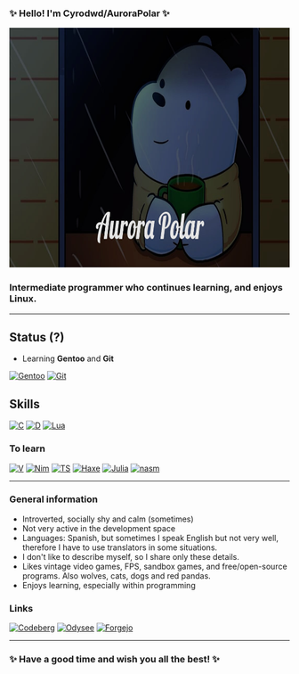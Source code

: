 ### ✨ Hello! I'm Cyrodwd/AuroraPolar ✨

<!-- Basic Banner, Fixed the text "AuroraBear" changing it now to "AuroraPolar" -->
<a href="https://github.com/Cyrodwd" rel="noreferrer"><img src="banner/aurorapolar.jpeg" width="1280" height="430"/></a>

### Intermediate programmer who continues learning, and enjoys Linux.

-----------------
## Status (?)
* Learning **Gentoo** and **Git**<br>
<p align="left">
<a href="https://www.gentoo.org/" rel="noreferrer"><img src="https://cdn.jsdelivr.net/gh/devicons/devicon@latest/icons/gentoo/gentoo-original.svg" width="40" height="36" alt="Gentoo" title="Gentoo"/></a>
<a href="https://git-scm.com/" rel="noreferrer"><img src="https://cdn.jsdelivr.net/gh/devicons/devicon@latest/icons/git/git-original.svg" width="40" height="36" alt="Git" title="Git"/></a></p>

## Skills
<p align="left">
<!-- C -->
<a href="https://learn.microsoft.com/en-us/cpp/?view=msvc-170" rel="noreferrer"><img src="https://cdn.jsdelivr.net/gh/devicons/devicon@latest/icons/c/c-original.svg" width="36" height="36" alt="C" title="C programming language"/></a>
<!-- D -->
<a href="https://dlang.org" rel="noreferrer"><img src="https://upload.wikimedia.org/wikipedia/commons/2/24/D_Programming_Language_logo.svg" width="36" height="32" alt="D" title="Dlang"/></a>
<!-- Lua -->
<a href="https://www.lua.org/" rel="noreferrer"><img src="https://cdn.jsdelivr.net/gh/devicons/devicon@latest/icons/lua/lua-original.svg" width="36" height="32" alt="Lua" title="Lua"/></a></p>

<!-- Languages to learn -->
### To learn
<p align="left">
<!--Vlang-->
<a href="https://vlang.io/" rel="noreferrer"><img src="https://www.svgrepo.com/show/374170/vlang.svg" width="38" height="35" alt="V" title="Vlang"/></a>
<!-- Nim -->
<a href="https://nim-lang.org/" rel="noreferrer"><img src="https://cdn.jsdelivr.net/gh/devicons/devicon@latest/icons/nim/nim-original.svg" width="36" height="32" alt="Nim" title="Nim language"/></a>
<!-- Typescript  -->
<a href="https://www.typescriptlang.org" rel="noreferrer"><img src="https://upload.wikimedia.org/wikipedia/commons/4/4c/Typescript_logo_2020.svg" width="36" height="32" alt="TS" title="Typescript"/></a>
<!-- Haxe -->
<a href="https://haxe.org/" rel="noreferrer"><img src="https://cdn.jsdelivr.net/gh/devicons/devicon@latest/icons/haxe/haxe-original.svg" width="36" height="32" alt="Haxe" title="Haxe"/></a>
<!--Julia-->
<a href="https://julialang.org/" rel="noreferrer"><img src="https://cdn.jsdelivr.net/gh/devicons/devicon@latest/icons/julia/julia-original.svg" width="36" height="32" alt="Julia" title="Julia"/></a>
<!-- Most hard: NASM -->
<a href="https://www.nasm.us/" rel="noreferrer"><img src=https://github.com/Cyrodwd/Cyrodwd/assets/110126581/d600a7bd-41de-4cc2-9d70-6696365fe090" width="40" height="40" alt="nasm" title="NASM Assembler"/></a></p>

-----------------------------
<!-- Personal Information -->
### General information
* Introverted, socially shy and calm (sometimes)
* Not very active in the development space
* Languages: Spanish, but sometimes I speak English but not very well, therefore I have to use translators in some situations.
* I don't like to describe myself, so I share only these details.
* Likes vintage video games, FPS, sandbox games, and free/open-source programs. Also wolves, cats, dogs and red pandas.
* Enjoys learning, especially within programming

<!-- "Social" links and blablabla -->
### Links
<p align="left">
<!-- Codeberg -->
<a href="https://codeberg.org/Cyrodwd"><img src="https://codeberg.org/Codeberg/Design/raw/branch/main/logo/icon/svg/codeberg-logo_icon_blue.svg" width="40" height="40" Alt="Codeberg" title="Codeberg (Cyrodwd)"/></a>
<!-- Odysee -->
<a href="https://odysee.com/@AuroraPolar:c"><img src="https://user-images.githubusercontent.com/24932514/118271847-5d274d80-b4b1-11eb-86e5-484c2319b43f.png" width="40" height="40" alt="Odysee" title="AuroraPolar (Channel)"/></a>
<!-- Forgejo -->
<a href="https://next.forgejo.org/Cyrodwd"><img src="https://github.com/Cyrodwd/Cyrodwd/assets/110126581/b814c2ba-ec78-470a-844d-98064bd7038a" width="40" height="40" alt="Forgejo" title="Forgejo (Cyrodwd)"/></a></p>

--------------------------------------------------------------------------------
### ✨ Have a good time and wish you all the best! ✨
